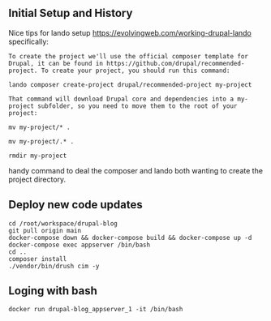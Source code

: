 ## Initial Setup and History

Nice tips for lando setup https://evolvingweb.com/working-drupal-lando
specifically:
```
To create the project we'll use the official composer template for Drupal, it can be found in https://github.com/drupal/recommended-project. To create your project, you should run this command:

lando composer create-project drupal/recommended-project my-project

That command will download Drupal core and dependencies into a my-project subfolder, so you need to move them to the root of your project:

mv my-project/* .

mv my-project/.* .

rmdir my-project
```
handy command to deal the composer and lando both wanting to create the project directory.


## Deploy new code updates
```
cd /root/workspace/drupal-blog 
git pull origin main
docker-compose down && docker-compose build && docker-compose up -d
docker-compose exec appserver /bin/bash
cd ..
composer install
./vendor/bin/drush cim -y
```

## Loging with bash
```
docker run drupal-blog_appserver_1 -it /bin/bash
```

